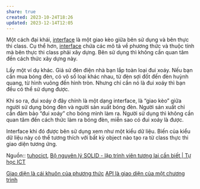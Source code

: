 ```yaml
---
share: true
created: 2023-10-24T18:26
updated: 2023-12-14T12:05
---
```


Một cách đại khái, [interface](https://tuhocict.com/lesson/cai-tien-data-acceess-su-dung-interface/) là một giao kèo giữa bên sử dụng và bên thực thi class. Cụ thể hơn, [interface](https://tuhocict.com/giai-phap-winforms-3-interface-loose-coupling/) chứa các mô tả về phương thức và thuộc tính mà bên thực thi class phải xây dựng. Bên sử dụng thì không cần quan tâm đến cách thức xây dựng này.

Lấy một ví dụ khác. Giả sử đèn điện nhà bạn lắp toàn loại đui xoáy. Nếu bạn cần mua bóng đèn, có vô số loại khác nhau, từ đèn sợi đốt đến đèn huỳnh quang, từ hình vuông đến hình tròn. Nhưng chỉ cần nó là đui xoáy thì bạn đều có thể sử dụng được.

Khi so ra, đui xoáy ở đây chính là một dạng interface, là “giao kèo” giữa người sử dụng bóng đèn và người sản xuất bóng đèn. Người sản xuất chỉ cần đảm bảo “đui xoáy” cho bóng mình làm ra. Người sử dụng thì không cần quan tâm đến cách thức làm ra bóng đèn, miễn sao có đui xoáy là được.

Interface khi đó được bên sử dụng xem như một kiểu dữ liệu. Biến của kiểu dữ liệu này có thể tương thích với bất kỳ object nào tạo ra từ class thực thi giao diện tương ứng.

Nguồn:: [tuhocict](../../../../%CE%9E%20Ngu%E1%BB%93n%20v%C3%A0%20t%C3%A0i%20nguy%C3%AAn%20h%E1%BB%97%20tr%E1%BB%A3/%CE%9E%20Ngu%E1%BB%93n/tuhocict.md), [Bộ nguyên lý SOLID - lập trình viên tương lai cần biết | Tự học ICT](https://tuhocict.com/bo-nguyen-ly-solid-lap-trinh-vien-tuong-lai-can-biet/)

[Giao diện là cái khuôn của phương thức](../H%C3%A0m/Giao%20di%E1%BB%87n%20l%C3%A0%20c%C3%A1i%20khu%C3%B4n%20c%E1%BB%A7a%20ph%C6%B0%C6%A1ng%20th%E1%BB%A9c.md)
[API là giao diện của một chương trình](./API%20l%C3%A0%20giao%20di%E1%BB%87n%20c%E1%BB%A7a%20m%E1%BB%99t%20ch%C6%B0%C6%A1ng%20tr%C3%ACnh.md) 